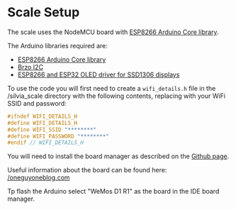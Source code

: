 # Scale Setup

The scale uses the NodeMCU board with [ESP8266 Arduino Core library](https://github.com/esp8266/Arduino).

The Arduino libraries required are:
* [ESP8266 Arduino Core library](https://github.com/esp8266/Arduino)
* [Brzo I2C](https://github.com/pasko-zh/brzo_i2c)
* [ESP8266 and ESP32 OLED driver for SSD1306 displays](https://github.com/ThingPulse/esp8266-oled-ssd1306)

To use the code you will first need to create a `wifi_details.h` file in the /silvia_scale directory with the following  contents, replacing with your WiFi SSID and password:

```cpp
#ifndef WIFI_DETAILS_H
#define WIFI_DETAILS_H
#define WIFI_SSID "********"
#define WIFI_PASSWORD "********"
#endif // WIFI_DETAILS_H
```

You will need to install the board manager as described on the [Github page](https://github.com/esp8266/Arduino#installing-with-boards-manager).

Useful information about the board can be found here: [/oneguyoneblog.com](https://oneguyoneblog.com/2018/12/28/wemos-d1-esp-wroom-02-arduino-ide/)

Tp flash the Arduino select "WeMos D1 R1" as the board in the IDE board manager.